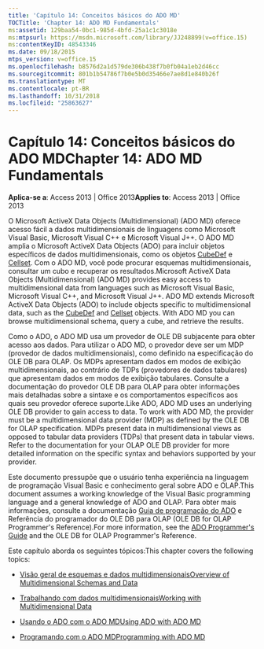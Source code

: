```yaml
---
title: 'Capítulo 14: Conceitos básicos do ADO MD'
TOCTitle: 'Chapter 14: ADO MD Fundamentals'
ms:assetid: 129baa54-0bc1-985d-4bfd-25a1c1c3018e
ms:mtpsurl: https://msdn.microsoft.com/library/JJ248899(v=office.15)
ms:contentKeyID: 48543346
ms.date: 09/18/2015
mtps_version: v=office.15
ms.openlocfilehash: b8576d2a1d579de306b438f7b0fb04a1eb2d46cc
ms.sourcegitcommit: 801b1b54786f7b0e5b0d35466e7ae8d1e840b26f
ms.translationtype: MT
ms.contentlocale: pt-BR
ms.lasthandoff: 10/31/2018
ms.locfileid: "25863627"
---
```

# <a name="chapter-14-ado-md-fundamentals"></a><span data-ttu-id="b0a5f-102">Capítulo 14: Conceitos básicos do ADO MD</span><span class="sxs-lookup"><span data-stu-id="b0a5f-102">Chapter 14: ADO MD Fundamentals</span></span>


<span data-ttu-id="b0a5f-103">**Aplica-se a**: Access 2013 | Office 2013</span><span class="sxs-lookup"><span data-stu-id="b0a5f-103">**Applies to**: Access 2013 | Office 2013</span></span>

<span data-ttu-id="b0a5f-p101">O Microsoft ActiveX Data Objects (Multidimensional) (ADO MD) oferece acesso fácil a dados multidimensionais de linguagens como Microsoft Visual Basic, Microsoft Visual C++ e Microsoft Visual J++. O ADO MD amplia o Microsoft ActiveX Data Objects (ADO) para incluir objetos específicos de dados multidimensionais, como os objetos [CubeDef](cubedef-object-ado-md.md) e [Cellset](cellset-object-ado-md.md). Com o ADO MD, você pode procurar esquemas multidimensionais, consultar um cubo e recuperar os resultados.</span><span class="sxs-lookup"><span data-stu-id="b0a5f-p101">Microsoft ActiveX Data Objects (Multidimensional) (ADO MD) provides easy access to multidimensional data from languages such as Microsoft Visual Basic, Microsoft Visual C++, and Microsoft Visual J++. ADO MD extends Microsoft ActiveX Data Objects (ADO) to include objects specific to multidimensional data, such as the [CubeDef](cubedef-object-ado-md.md) and [Cellset](cellset-object-ado-md.md) objects. With ADO MD you can browse multidimensional schema, query a cube, and retrieve the results.</span></span>

<span data-ttu-id="b0a5f-p102">Como o ADO, o ADO MD usa um provedor de OLE DB subjacente para obter acesso aos dados. Para utilizar o ADO MD, o provedor deve ser um MDP (provedor de dados multidimensionais), como definido na especificação do OLE DB para OLAP. Os MDPs apresentam dados em modos de exibição multidimensionais, ao contrário de TDPs (provedores de dados tabulares) que apresentam dados em modos de exibição tabulares. Consulte a documentação do provedor OLE DB para OLAP para obter informações mais detalhadas sobre a sintaxe e os comportamentos específicos aos quais seu provedor oferece suporte.</span><span class="sxs-lookup"><span data-stu-id="b0a5f-p102">Like ADO, ADO MD uses an underlying OLE DB provider to gain access to data. To work with ADO MD, the provider must be a multidimensional data provider (MDP) as defined by the OLE DB for OLAP specification. MDPs present data in multidimensional views as opposed to tabular data providers (TDPs) that present data in tabular views. Refer to the documentation for your OLAP OLE DB provider for more detailed information on the specific syntax and behaviors supported by your provider.</span></span>

<span data-ttu-id="b0a5f-111">Este documento pressupõe que o usuário tenha experiência na linguagem de programação Visual Basic e conhecimento geral sobre ADO e OLAP.</span><span class="sxs-lookup"><span data-stu-id="b0a5f-111">This document assumes a working knowledge of the Visual Basic programming language and a general knowledge of ADO and OLAP.</span></span> <span data-ttu-id="b0a5f-112">Para obter mais informações, consulte a documentação [Guia de programação do ADO](ado-programmer-s-guide.md) e Referência do programador do OLE DB para OLAP (OLE DB for OLAP Programmer's Reference).</span><span class="sxs-lookup"><span data-stu-id="b0a5f-112">For more information, see the [ADO Programmer's Guide](ado-programmer-s-guide.md) and the OLE DB for OLAP Programmer's Reference.</span></span> 

<span data-ttu-id="b0a5f-113">Este capítulo aborda os seguintes tópicos:</span><span class="sxs-lookup"><span data-stu-id="b0a5f-113">This chapter covers the following topics:</span></span>

- [<span data-ttu-id="b0a5f-114">Visão geral de esquemas e dados multidimensionais</span><span class="sxs-lookup"><span data-stu-id="b0a5f-114">Overview of Multidimensional Schemas and Data</span></span>](overview-of-multidimensional-schemas-and-data.md)

- [<span data-ttu-id="b0a5f-115">Trabalhando com dados multidimensionais</span><span class="sxs-lookup"><span data-stu-id="b0a5f-115">Working with Multidimensional Data</span></span>](working-with-multidimensional-data.md)

- [<span data-ttu-id="b0a5f-116">Usando o ADO com o ADO MD</span><span class="sxs-lookup"><span data-stu-id="b0a5f-116">Using ADO with ADO MD</span></span>](using-ado-with-ado-md.md)

- [<span data-ttu-id="b0a5f-117">Programando com o ADO MD</span><span class="sxs-lookup"><span data-stu-id="b0a5f-117">Programming with ADO MD</span></span>](programming-with-ado-md.md)
